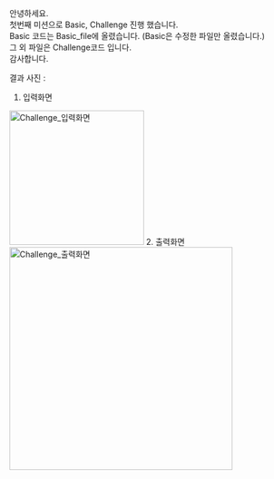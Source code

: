 안녕하세요.    
첫번째 미션으로 Basic, Challenge 진행 했습니다.    
Basic 코드는 Basic_file에 올렸습니다. (Basic은 수정한 파일만 올렸습니다.)    
그 외 파일은 Challenge코드 입니다.    
감사합니다.    
     
결과 사진 :    
1. 입력화면    
<img width="237" alt="Challenge_입력화면" src="https://user-images.githubusercontent.com/102952715/161587810-23995480-1b5e-442e-a799-00d5e6d69244.PNG">
2. 출력화면    
<img width="393" alt="Challenge_출력화면" src="https://user-images.githubusercontent.com/102952715/161587932-a66d647b-d476-4dd8-bfc2-ea9c1a736c1b.PNG">
